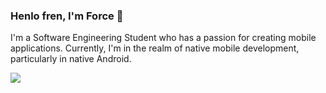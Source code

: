 
### Henlo fren, I'm **Force** 👋

 I'm a Software Engineering Student who has a passion for creating mobile applications. Currently, I'm in the realm of native mobile development, particularly in native Android.

![](https://komarev.com/ghpvc/?username=forceporquillo&label=PROFILE+VIEWS)

<!---## Stacks
[![Top Langs](https://github-readme-stats.vercel.app/api/top-langs/?username=forceporquillo)](https://github.com/forceporquillo/forceporqullo)
-->
<!---
### Connect with me:
[<img align="left" alt="codeSTACKr.com" width="22px" src="https://raw.githubusercontent.com/iconic/open-iconic/master/svg/globe.svg" />][website]
[<img align="left" alt="codeSTACKr | YouTube" width="22px" src="https://cdn.jsdelivr.net/npm/simple-icons@v3/icons/twitter.svg" />][twitter]
[<img align="left" alt="codeSTACKr | LinkedIn" width="22px" src="https://cdn.jsdelivr.net/npm/simple-icons@v3/icons/linkedin.svg" />][linkedin]
[<img align="left" alt="codeSTACKr | Instagram" width="22px" src="https://cdn.jsdelivr.net/npm/simple-icons@v3/icons/instagram.svg" />][instagram]
-->
[website]: https://forcecodes.dev
[twitter]: https://twitter.com/tito_4s
[instagram]: https://instagram.com/strongforce1/
[linkedin]: https://linkedin.com/in/https://www.linkedin.com/in/aljan-porquillo-7567431a0/
[app]: https://github.com/forceporquillo/android-covid19-tracker
